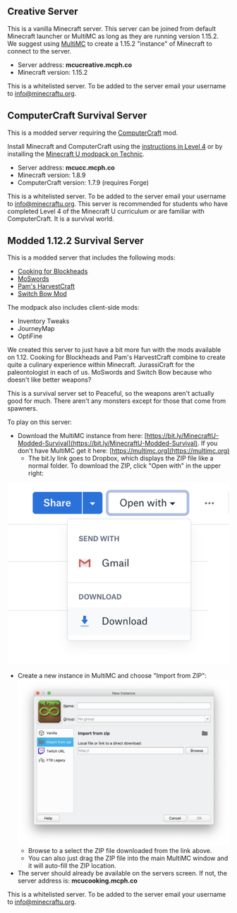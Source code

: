 ## Creative Server

This is a vanilla Minecraft server. This server can be joined from default Minecraft launcher or MultiMC as long as they are running version 1.15.2. We suggest using [MultiMC](https://multimc.org/) to create a 1.15.2 "instance" of Minecraft to connect to the server.

* Server address: **mcucreative.mcph.co**
* Minecraft version: 1.15.2

This is a whitelisted server. To be added to the server email your username to info@minecraftu.org. 

## ComputerCraft Survival Server

This is a modded server requiring the [ComputerCraft](http://www.computercraft.info/) mod.

Install Minecraft and ComputerCraft using the [instructions in Level 4](https://github.com/MinecraftU/mcu-curriculum/blob/master/level_4/section_1.md#installing-computercraft) or by installing the [Minecraft U modpack on Technic](https://www.technicpack.net/modpack/mcu.743668). 

* Server address: **mcucc.mcph.co**
* Minecraft version: 1.8.9
* ComputerCraft version: 1.7.9 (requires Forge)

This is a whitelisted server. To be added to the server email your username to info@minecraftu.org. This server is recommended for students who have completed Level 4 of the Minecraft U curriculum or are familiar with ComputerCraft. It is a survival world.

## Modded 1.12.2 Survival Server

This is a modded server that includes the following mods:

* [Cooking for Blockheads](http://blay09.net/mods/cookingforblockheads/?page=cookingforblockheads)
* [MoSwords](http://www.9minecraft.net/moswords-mod/)
* [Pam's HarvestCraft](https://www.minecraftmods.com/pams-harvestcraft/)
* [Switch Bow Mod](http://www.9minecraft.net/switch-bow-mod/)

The modpack also includes client-side mods:

* Inventory Tweaks
* JourneyMap
* OptiFine

We created this server to just have a bit more fun with the mods available on 1.12. Cooking for Blockheads and Pam's HarvestCraft combine to create quite a culinary experience within Minecraft. JurassiCraft for the paleontologist in each of us. MoSwords and Switch Bow because who doesn't like better weapons?

This is a survival server set to Peaceful, so the weapons aren't actually good for much. There aren't any monsters except for those that come from spawners. 

To play on this server:

* Download the MultiMC instance from here: [https://bit.ly/MinecraftU-Modded-Survival](https://bit.ly/MinecraftU-Modded-Survival). If you don't have MultiMC get it here: [https://multimc.org](https://multimc.org)
    * The bit.ly link goes to Dropbox, which displays the ZIP file like a normal folder. To download the ZIP, click "Open with" in the upper right:

![](dropbox-open-with.png)
* Create a new instance in MultiMC and choose "Import from ZIP":
  ![](multimc-import-from-zip.png)
    * Browse to a select the ZIP file downloaded from the link above.
    * You can also just drag the ZIP file into the main MultiMC window and it will auto-fill the ZIP location.
* The server should already be available on the servers screen. If not, the server address is: **mcucooking.mcph.co**

This is a whitelisted server. To be added to the server email your username to info@minecraftu.org.
